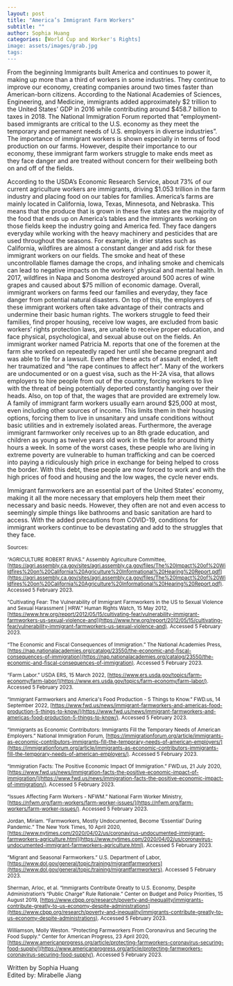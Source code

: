 ```yaml
---
layout: post
title: "America’s Immigrant Farm Workers"
subtitle: ""
author: Sophia Huang
categories: [World Cup and Worker's Rights]
image: assets/images/grab.jpg
tags:
---
```


From the beginning Immigrants built America and continues to power it, making up more than a third of workers in some industries. They continue to improve our economy, creating companies around two times faster than American-born citizens. According to the National Academies of Sciences, Engineering, and Medicine, immigrants added approximately $2 trillion to the United States’ GDP in 2016 while contributing around $458.7 billion to taxes in 2018. The National Immigration Forum reported that “employment-based immigrants are critical to the U.S. economy as they meet the temporary and permanent needs of U.S. employers in diverse industries”. The importance of immigrant workers is shown especially in terms of food production on our farms. However, despite their importance to our economy, these immigrant farm workers struggle to make ends meet as they face danger and are treated without concern for their wellbeing both on and off of the fields.

According to the USDA’s Economic Research Service, about 73% of our current agriculture workers are immigrants, driving $1.053 trillion in the farm industry and placing food on our tables for families. America’s farms are mainly located in California, Iowa, Texas, Minnesota, and Nebraska. This means that the produce that is grown in these five states are the majority of the food that ends up on America’s tables and the immigrants working on those fields keep the industry going and America fed. They face dangers everyday while working with the heavy machinery and pesticides that are used throughout the seasons. For example, in drier states such as California, wildfires are almost a constant danger and add risk for these immigrant workers on our fields. The smoke and heat of these uncontrollable flames damage the crops, and inhaling smoke and chemicals can lead to negative impacts on the workers’ physical and mental health. In 2017, wildfires in Napa and Sonoma destroyed around 500 acres of wine grapes and caused about $75 million of economic damage. Overall, immigrant workers on farms feed our families and everyday, they face danger from potential natural disasters.
On top of this, the employers of these immigrant workers often take advantage of their contracts and undermine their basic human rights. The workers struggle to feed their families, find proper housing, receive low wages, are excluded from basic workers’ rights protection laws, are unable to receive proper education, and face physical, psychological, and sexual abuse out on the fields. An immigrant worker named Patricia M. reports that one of the foremen at the farm she worked on repeatedly raped her until she became pregnant and was able to file for a lawsuit. Even after these acts of assault ended, it left her traumatized and “the rape continues to affect her”. Many of the workers are undocumented or on a guest visa, such as the H-2A visa, that allows employers to hire people from out of the country, forcing workers to live with the threat of being potentially deported constantly hanging over their heads. Also, on top of that, the wages that are provided are extremely low. A family of immigrant farm workers usually earn around $25,000 at most, even including other sources of income. This limits them in their housing options, forcing them to live in unsanitary and unsafe conditions without basic utilities and in extremely isolated areas. Furthermore, the average immigrant farmworker only receives up to an 8th grade education, and children as young as twelve years old work in the fields for around thirty hours a week. In some of the worst cases, these people who are living in extreme poverty are vulnerable to human trafficking and can be coerced into paying a ridiculously high price in exchange for being helped to cross the border. With this debt, these people are now forced to work and with the high prices of food and housing and the low wages, the cycle never ends.

Immigrant farmworkers are an essential part of the United States’ economy, making it all the more necessary that employers help them meet their necessary and basic needs. However, they often are not and even access to seemingly simple things like bathrooms and basic sanitation are hard to access. With the added precautions from COVID-19, conditions for immigrant workers continue to be devastating and add to the struggles that they face.

<small> Sources: </small>

<small>“AGRICULTURE ROBERT RIVAS.” Assembly Agriculture Committee, [https://agri.assembly.ca.gov/sites/agri.assembly.ca.gov/files/The%20Impact%20of%20Wildfires%20on%20California%20Agriculture%20Informational%20Hearing%20Report.pdf](https://agri.assembly.ca.gov/sites/agri.assembly.ca.gov/files/The%20Impact%20of%20Wildfires%20on%20California%20Agriculture%20Informational%20Hearing%20Report.pdf). Accessed 5 February 2023.</small>

<small>“Cultivating Fear: The Vulnerability of Immigrant Farmworkers in the US to Sexual Violence and Sexual Harassment | HRW.” Human Rights Watch, 15 May 2012, [https://www.hrw.org/report/2012/05/15/cultivating-fear/vulnerability-immigrant-farmworkers-us-sexual-violence-and](https://www.hrw.org/report/2012/05/15/cultivating-fear/vulnerability-immigrant-farmworkers-us-sexual-violence-and). Accessed 5 February 2023.</small>

<small>“The Economic and Fiscal Consequences of Immigration.” The National Academies Press, [https://nap.nationalacademies.org/catalog/23550/the-economic-and-fiscal-consequences-of-immigration](https://nap.nationalacademies.org/catalog/23550/the-economic-and-fiscal-consequences-of-immigration). Accessed 5 February 2023. </small>

<small>“Farm Labor.” USDA ERS, 15 March 2022, [https://www.ers.usda.gov/topics/farm-economy/farm-labor/](https://www.ers.usda.gov/topics/farm-economy/farm-labor/). Accessed 5 February 2023.</small>

<small>“Immigrant Farmworkers and America's Food Production - 5 Things to Know.” FWD.us, 14 September 2022, [https://www.fwd.us/news/immigrant-farmworkers-and-americas-food-production-5-things-to-know/](https://www.fwd.us/news/immigrant-farmworkers-and-americas-food-production-5-things-to-know/). Accessed 5 February 2023.</small>

<small>“Immigrants as Economic Contributors: Immigrants Fill the Temporary Needs of American Employers.” National Immigration Forum, [https://immigrationforum.org/article/immigrants-as-economic-contributors-immigrants-fill-the-temporary-needs-of-american-employers/](https://immigrationforum.org/article/immigrants-as-economic-contributors-immigrants-fill-the-temporary-needs-of-american-employers/). Accessed 5 February 2023.</small>

<small>“Immigration Facts: The Positive Economic Impact Of Immigration.” FWD.us, 21 July 2020, [https://www.fwd.us/news/immigration-facts-the-positive-economic-impact-of-immigration/](https://www.fwd.us/news/immigration-facts-the-positive-economic-impact-of-immigration/). Accessed 5 February 2023.</small>

<small>“Issues Affecting Farm Workers - NFWM.” National Farm Worker Ministry, [https://nfwm.org/farm-workers/farm-worker-issues/](https://nfwm.org/farm-workers/farm-worker-issues/). Accessed 5 February 2023.</small>

<small>Jordan, Miriam. “Farmworkers, Mostly Undocumented, Become ‘Essential’ During Pandemic.” The New York Times, 10 April 2020, [https://www.nytimes.com/2020/04/02/us/coronavirus-undocumented-immigrant-farmworkers-agriculture.html](https://www.nytimes.com/2020/04/02/us/coronavirus-undocumented-immigrant-farmworkers-agriculture.html). Accessed 5 February 2023.</small>

<small>“Migrant and Seasonal Farmworkers.” U.S. Department of Labor, [https://www.dol.gov/general/topic/training/migrantfarmworkers](https://www.dol.gov/general/topic/training/migrantfarmworkers). Accessed 5 February 2023.</small>

<small>Sherman, Arloc, et al. “Immigrants Contribute Greatly to U.S. Economy, Despite Administration’s “Public Charge” Rule Rationale.” Center on Budget and Policy Priorities, 15 August 2019, [https://www.cbpp.org/research/poverty-and-inequality/immigrants-contribute-greatly-to-us-economy-despite-administrations](https://www.cbpp.org/research/poverty-and-inequality/immigrants-contribute-greatly-to-us-economy-despite-administrations). Accessed 5 February 2023.</small>

<small>Williamson, Molly Weston. “Protecting Farmworkers From Coronavirus and Securing the Food Supply.” Center for American Progress, 23 April 2020, [https://www.americanprogress.org/article/protecting-farmworkers-coronavirus-securing-food-supply/](https://www.americanprogress.org/article/protecting-farmworkers-coronavirus-securing-food-supply/). Accessed 5 February 2023.</small>

Written by Sophia Huang  
Edited by: Mirabelle Jiang
